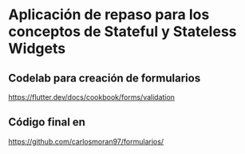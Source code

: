 # Aplicación de repaso para los conceptos de Stateful y Stateless Widgets


## Codelab para creación de formularios

https://flutter.dev/docs/cookbook/forms/validation

## Código final en

https://github.com/carlosmoran97/formularios/
